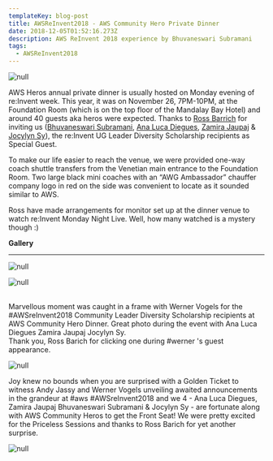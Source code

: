 ```yaml
---
templateKey: blog-post
title: AWSReInvent2018 - AWS Community Hero Private Dinner
date: 2018-12-05T01:52:16.273Z
description: AWS ReInvent 2018 experience by Bhuvaneswari Subramani
tags:
  - AWSReInvent2018
---
```

![null](/img/herodinner_invite_1.png)

AWS Heros annual private dinner is usually hosted on Monday evening of re:Invent week. This year, it was on November 26, 7PM-10PM, at the Foundation Room (which is on the top floor of the Mandalay Bay Hotel) and around 40 guests aka heros were expected.  Thanks to [Ross Barrich](https://www.linkedin.com/in/rossbarich/) for inviting us ([Bhuvaneswari Subramani](https://www.linkedin.com/in/bhuvanas/), [Ana Luca Diegues](https://www.linkedin.com/in/anluca/), [Zamira Jaupaj](https://www.linkedin.com/in/zamirajaupaj/) & [Jocylyn Sy](https://www.linkedin.com/in/jocylynsy/)), the re:Invent UG Leader Diversity Scholarship recipients as Special Guest.

To make our life easier to reach the venue, we were provided one-way coach shuttle transfers from the Venetian main entrance to the Foundation Room. Two large black mini coaches with an “AWG Ambassador” chauffer company logo in red on the side was convenient to locate as it sounded similar to AWS.

Ross have made arrangements for monitor set up at the dinner venue to watch re:Invent Monday Night Live. Well, how many watched is a mystery though :)

**Gallery**

- - -

![null](/img/hero_1.png)

![null](/img/hero_3.png)

\
Marvellous moment was caught in a frame with Werner Vogels for the #AWSreInvent2018 Community Leader Diversity Scholarship recipients at AWS Community Hero Dinner. Great photo during the event with Ana Luca Diegues Zamira Jaupaj Jocylyn Sy. \
Thank you, Ross Barich for clicking one during #werner 's guest appearance.

![null](/img/hero_2.png)

Joy knew no bounds when you are surprised with a Golden Ticket to witness Andy Jassy and Werner Vogels unveiling awaited announcements in the grandeur at #aws #AWSreInvent2018  and we 4 - Ana Luca Diegues, Zamira Jaupaj Bhuvaneswari Subramani & Jocylyn Sy - are fortunate along with AWS Community Heros to get the Front Seat! We were pretty excited for the Priceless Sessions and thanks to Ross Barich for yet another surprise.

![null](/img/goldenticket.png)

